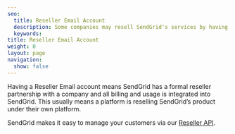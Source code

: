 ```yaml
---
seo:
  title: Reseller Email Account
  description: Some companies may resell SendGrid's services by having a formal Reseller Partnership with SendGrid.
  keywords:
title: Reseller Email Account
weight: 0
layout: page
navigation:
  show: false
---
```


Having a Reseller Email account means SendGrid has a formal reseller partnership with a company and all billing and usage is integrated into SendGrid. This usually means a platform is reselling SendGrid’s product under their own platform. 

SendGrid makes it easy to manage your customers via our [Reseller API]({{root_url}}/API_Reference/Web_API/Reseller_API/index.html).

